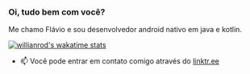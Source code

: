 ### Oi, tudo bem com você?
Me chamo Flávio e sou desenvolvedor android nativo em java e kotlin. 

[![willianrod's wakatime stats](https://github-readme-stats.vercel.app/api/wakatime?flavio-junior=willianrod)](https://github.com/anuraghazra/github-readme-stats)

- 📫 Você pode entrar em contato comigo através do  [linktr.ee](https://linktr.ee/flaviojunior.ofc)
